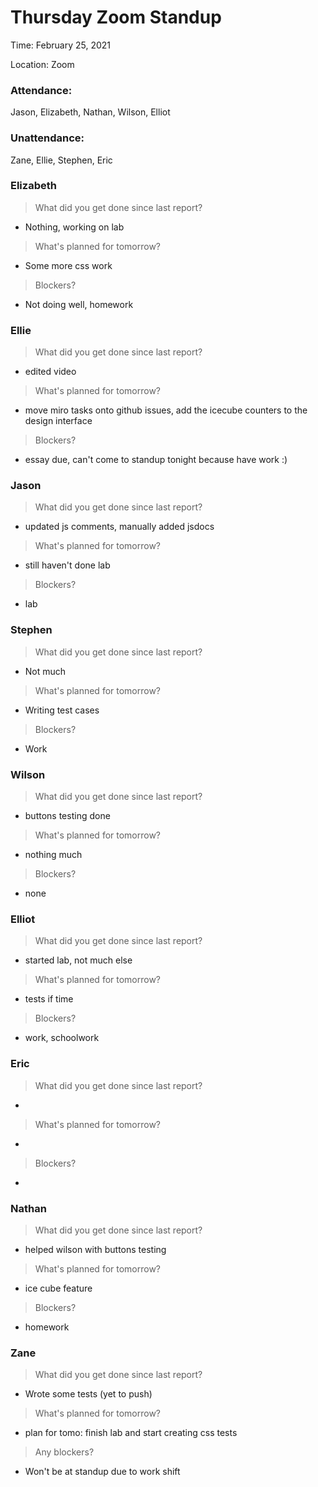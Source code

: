 # Thursday Zoom Standup
Time: February 25, 2021 

Location: Zoom

### Attendance:
Jason, Elizabeth, Nathan, Wilson, Elliot

### Unattendance:
Zane, Ellie, Stephen, Eric
  
### Elizabeth
> What did you get done since last report?
- Nothing, working on lab
> What's planned for tomorrow?
- Some more css work
> Blockers?
- Not doing well, homework

### Ellie
> What did you get done since last report?
- edited video
> What's planned for tomorrow?
- move miro tasks onto github issues, add the icecube counters to the design interface
> Blockers?
- essay due, can't come to standup tonight because have work :)

### Jason
> What did you get done since last report?
- updated js comments, manually added jsdocs
> What's planned for tomorrow?
- still haven't done lab
> Blockers?
- lab

### Stephen
> What did you get done since last report?
- Not much
> What's planned for tomorrow?
- Writing test cases
> Blockers?
- Work

### Wilson
> What did you get done since last report?
- buttons testing done
> What's planned for tomorrow?
- nothing much
> Blockers?
- none

### Elliot
> What did you get done since last report?
- started lab, not much else
> What's planned for tomorrow?
- tests if time
> Blockers?
- work, schoolwork

### Eric
> What did you get done since last report?
- 
> What's planned for tomorrow?
- 
> Blockers?
- 

### Nathan
> What did you get done since last report?
- helped wilson with buttons testing
> What's planned for tomorrow?
- ice cube feature
> Blockers?
- homework

### Zane
> What did you get done since last report?
- Wrote some tests (yet to push)
> What's planned for tomorrow?
- plan for tomo: finish lab and start creating css tests
> Any blockers?
- Won't be at standup due to work shift
